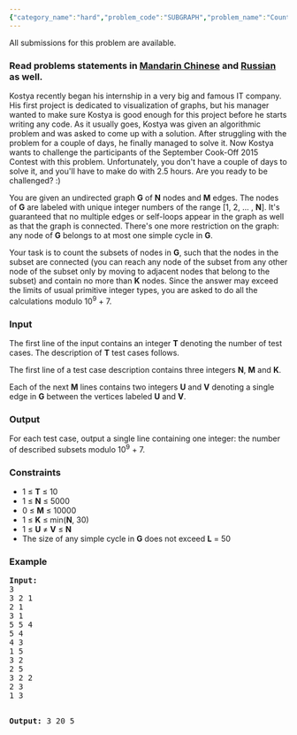 ```yaml
---
{"category_name":"hard","problem_code":"SUBGRAPH","problem_name":"Counting Subgraphs","languages_supported":{"0":"ADA","1":"ASM","2":"BASH","3":"BF","4":"C","5":"C99 strict","6":"CAML","7":"CLOJ","8":"CLPS","9":"CPP 4.3.2","10":"CPP 4.9.2","11":"CPP14","12":"CS2","13":"D","14":"ERL","15":"FORT","16":"FS","17":"GO","18":"HASK","19":"ICK","20":"ICON","21":"JAVA","22":"JS","23":"LISP clisp","24":"LISP sbcl","25":"LUA","26":"NEM","27":"NICE","28":"NODEJS","29":"PAS fpc","30":"PAS gpc","31":"PERL","32":"PERL6","33":"PHP","34":"PIKE","35":"PRLG","36":"PYPY","37":"PYTH","38":"PYTH 3.4","39":"RUBY","40":"SCALA","41":"SCM chicken","42":"SCM guile","43":"SCM qobi","44":"ST","45":"TCL","46":"TEXT","47":"WSPC"},"max_timelimit":10,"source_sizelimit":50000,"problem_author":"kostya_by","problem_tester":"shangjingbo","date_added":"25-07-2015","tags":{"0":"cook62","1":"dynamic","2":"graph","3":"kostya_by","4":"medium","5":"tree"},"editorial_url":"http://discuss.codechef.com/problems/SUBGRAPH","time":{"view_start_date":1442773800,"submit_start_date":1442773800,"visible_start_date":1442773800,"end_date":1735669800},"layout":"problem"}
---
```

<span class="solution-visible-txt">All submissions for this problem are available.</span><h3>Read problems statements in <a href="/download/translated/COOK62/mandarin/SUBGRAPH.pdf" target="_blank">Mandarin Chinese</a> and <a href="/download/translated/COOK62/russian/SUBGRAPH.pdf" target="_blank">Russian</a> as well.</h3>
<p>
<meta charset="utf8" />
</p>
<p>Kostya recently began his internship in a very big and famous IT company. His first project is dedicated to visualization of graphs, but his manager wanted to make sure Kostya is good enough for this project before he starts writing any code. As it usually goes, Kostya was given an algorithmic problem and was asked to come up with a solution. After struggling with the problem for a couple of days, he finally managed to solve it. Now Kostya wants to challenge the participants of the September Cook-Off 2015 Contest with this problem. Unfortunately, you don't have a couple of days to solve it, and you'll have to make do with 2.5 hours. Are you ready to be challenged? :)</p>
<p>You are given an undirected graph <b>G</b> of <b>N</b> nodes and <b>M</b> edges. The nodes of <b>G</b> are labeled with unique integer numbers of the range [1, 2, ... , <b>N</b>]. It's guaranteed that no multiple edges or self-loops appear in the graph as well as that the graph is connected. There's one more restriction on the graph: any node of <b>G</b> belongs to at most one simple cycle in <b>G</b>.</p>
<p>Your task is to count the subsets of nodes in <b>G</b>, such that the nodes in the subset are connected (you can reach any node of the subset from any other node of the subset only by moving to adjacent nodes that belong to the subset) and contain no more than <b>K</b> nodes. Since the answer may exceed the limits of usual primitive integer types, you are asked to do all the calculations modulo 10<sup>9</sup> + 7.</p>
<h3>Input</h3>
<p>The first line of the input contains an integer <b>T</b> denoting the number of test cases. The description of <b>T</b> test cases follows.</p>
<p>The first line of a test case description contains three integers <b>N</b>, <b>M</b> and <b>K</b>.</p>
<p>Each of the next <b>M</b> lines contains two integers <b>U</b> and <b>V</b> denoting a single edge in <b>G</b> between the vertices labeled <b>U</b> and <b>V</b>.</p>
<h3>Output</h3>
<p>For each test case, output a single line containing one integer: the number of described subsets modulo 10<sup>9</sup> + 7.</p>
<h3>Constraints</h3>
<ul>
<li>1 ≤ <b>T</b> ≤ 10</li>
<li>1 ≤ <b>N</b> ≤ 5000</li>
<li>0 ≤ <b>M</b> ≤ 10000</li>
<li>1 ≤ <b>K</b> ≤ min(<b>N</b>, 30)</li>
<li>1 ≤ <b>U</b> ≠ <b>V</b> ≤ <b>N</b></li>
<li>The size of any simple cycle in <b>G</b> does not exceed <b>L</b> = 50</li>
</ul>
<h3>Example</h3>
<pre><b>Input:</b>
3
3 2 1
2 1
3 1
5 5 4
5 4
4 3
1 5
3 2
2 5
3 2 2
2 3
1 3

<b>Output:</b>
3
20
5

</pre>